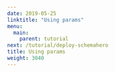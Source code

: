 ```yaml
---
date: 2019-05-25
linktitle: "Using params"
menu:
  main:
    parent: tutorial
next: /tutorial/deploy-schemahero
title: Using params
weight: 3040
---
```

